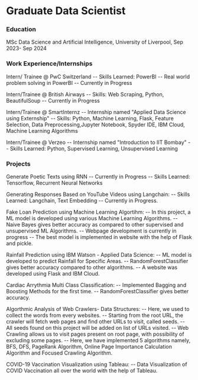 # Graduate Data Scientist

### Education
MSc Data Science and Artificial Intelligence, University of Liverpool, Sep 2023- Sep 2024

### Work Experience/Internships
Intern/ Trainee @ PwC Switzerland
-- Skills Learned: PowerBI
-- Real world problem solving in PowerBI
-- Currently in Progress

Intern/Trainee @ British Airways
-- Skills: Web Scraping, Python, BeautifulSoup
-- Currently in Progress

Intern/Trainee @ SmartInternz
-- Internship named "Applied Data Science using Externship"
-- Skills: Python, Machine Learning, Flask, Feature Selection,
           Data Preprocessing,Jupyter Notebook, Spyder IDE, IBM Cloud,
           Machine Learning Algorithms

Intern/Trainee @ Verzeo
-- Internship named "Introduction to IIT Bombay"
-- Skills Learned: Python, Supervised Learning, Unsupervised Learning



### Projects
Generate Poetic Texts using RNN
-- Currently in Progress
-- Skills Learned: Tensorflow, Recurrent Neural Networks

Generating Responses Based on YouTube Videos using Langchain:
-- Skills Learned: Langchain, Text Embedding
-- Currently in Progress.

Fake Loan Prediction using Machine Learning Algortihm:
-- In this project, a ML model is developed using various Machine Learning Algorithms.
-- Naive Bayes gives better accuracy as compared to other supervised and unsupervised ML Algorithms.
-- Webpage development is currently in progress 
-- The best model is implemented in website with the help of Flask and pickle.

Rainfall Prediction using IBM Watson - Applied Data Science:
-- ML model is developed to predict Rainfall for Specific Areas.
-- RandomForestClassifier gives better accuracy compared to other algorithms.
-- A website was developed using Flask and IBM Cloud.

Cardiac Arrythmia Multi Class Classification:
-- Implemented Bagging and Boosting Methods for the first time.
-- RandomForestClassifier gives better accuracy.

Algorthmic Analysis of Web Crawlers- Data Structures:
-- Here, we used to collect the words from every websites.
-- Starting from the root URL, the crawler will fetch web pages and find other URLs to visit, called seeds.
-- All seeds found on this project will be added on list of URLs visited.
-- Web Crawling allows us to visit pages present on root page, with possibility of excluding some pages. 
-- Here, we have implemented 5 algorithms namely, BFS, DFS, PageRank Algorithm, Online Page Importance Calculation Algorithm and Focused Crawling Algorithm.

COVID-19 Vaccination Visualization using Tableau:
-- Data Visualization of COVID Vaccination all over the world with the help of Tableau.


